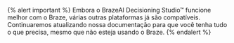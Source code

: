 {% alert important %}
Embora o BrazeAI Decisioning Studio™ funcione melhor com o Braze, várias outras plataformas já são compatíveis. Continuaremos atualizando nossa documentação para que você tenha tudo o que precisa, mesmo que não esteja usando o Braze.
{% endalert %}